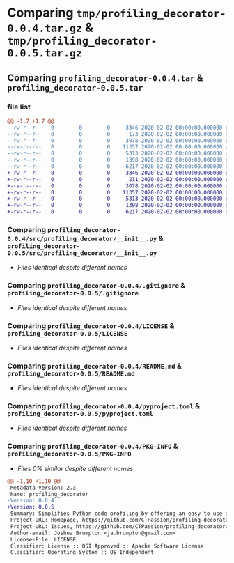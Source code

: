 # Comparing `tmp/profiling_decorator-0.0.4.tar.gz` & `tmp/profiling_decorator-0.0.5.tar.gz`

## Comparing `profiling_decorator-0.0.4.tar` & `profiling_decorator-0.0.5.tar`

### file list

```diff
@@ -1,7 +1,7 @@
--rw-r--r--   0        0        0     3346 2020-02-02 00:00:00.000000 profiling_decorator-0.0.4/src/profiling_decorator/__init__.py
--rw-r--r--   0        0        0      173 2020-02-02 00:00:00.000000 profiling_decorator-0.0.4/src/profiling_decorator/version.py
--rw-r--r--   0        0        0     3078 2020-02-02 00:00:00.000000 profiling_decorator-0.0.4/.gitignore
--rw-r--r--   0        0        0    11357 2020-02-02 00:00:00.000000 profiling_decorator-0.0.4/LICENSE
--rw-r--r--   0        0        0     5313 2020-02-02 00:00:00.000000 profiling_decorator-0.0.4/README.md
--rw-r--r--   0        0        0     1398 2020-02-02 00:00:00.000000 profiling_decorator-0.0.4/pyproject.toml
--rw-r--r--   0        0        0     6217 2020-02-02 00:00:00.000000 profiling_decorator-0.0.4/PKG-INFO
+-rw-r--r--   0        0        0     3346 2020-02-02 00:00:00.000000 profiling_decorator-0.0.5/src/profiling_decorator/__init__.py
+-rw-r--r--   0        0        0      211 2020-02-02 00:00:00.000000 profiling_decorator-0.0.5/src/profiling_decorator/version.py
+-rw-r--r--   0        0        0     3078 2020-02-02 00:00:00.000000 profiling_decorator-0.0.5/.gitignore
+-rw-r--r--   0        0        0    11357 2020-02-02 00:00:00.000000 profiling_decorator-0.0.5/LICENSE
+-rw-r--r--   0        0        0     5313 2020-02-02 00:00:00.000000 profiling_decorator-0.0.5/README.md
+-rw-r--r--   0        0        0     1398 2020-02-02 00:00:00.000000 profiling_decorator-0.0.5/pyproject.toml
+-rw-r--r--   0        0        0     6217 2020-02-02 00:00:00.000000 profiling_decorator-0.0.5/PKG-INFO
```

### Comparing `profiling_decorator-0.0.4/src/profiling_decorator/__init__.py` & `profiling_decorator-0.0.5/src/profiling_decorator/__init__.py`

 * *Files identical despite different names*

### Comparing `profiling_decorator-0.0.4/.gitignore` & `profiling_decorator-0.0.5/.gitignore`

 * *Files identical despite different names*

### Comparing `profiling_decorator-0.0.4/LICENSE` & `profiling_decorator-0.0.5/LICENSE`

 * *Files identical despite different names*

### Comparing `profiling_decorator-0.0.4/README.md` & `profiling_decorator-0.0.5/README.md`

 * *Files identical despite different names*

### Comparing `profiling_decorator-0.0.4/pyproject.toml` & `profiling_decorator-0.0.5/pyproject.toml`

 * *Files identical despite different names*

### Comparing `profiling_decorator-0.0.4/PKG-INFO` & `profiling_decorator-0.0.5/PKG-INFO`

 * *Files 0% similar despite different names*

```diff
@@ -1,10 +1,10 @@
 Metadata-Version: 2.3
 Name: profiling_decorator
-Version: 0.0.4
+Version: 0.0.5
 Summary: Simplifies Python code profiling by offering an easy-to-use decorator for measuring function performance. Customize profiling with options for sort criteria and output format. Perfect for quickly identifying bottlenecks.
 Project-URL: Homepage, https://github.com/CTPassion/profiling-decorator
 Project-URL: Issues, https://github.com/CTPassion/profiling-decorator/issues
 Author-email: Joshua Brumpton <ja.brumpton@gmail.com>
 License-File: LICENSE
 Classifier: License :: OSI Approved :: Apache Software License
 Classifier: Operating System :: OS Independent
```


